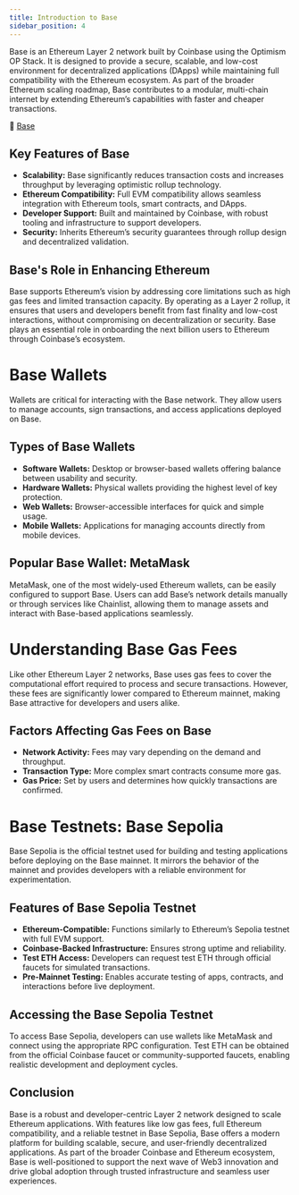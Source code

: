 ```yaml
---
title: Introduction to Base
sidebar_position: 4
---
```


Base is an Ethereum Layer 2 network built by Coinbase using the Optimism OP Stack. It is designed to provide a secure, scalable, and low-cost environment for decentralized applications (DApps) while maintaining full compatibility with the Ethereum ecosystem. As part of the broader Ethereum scaling roadmap, Base contributes to a modular, multi-chain internet by extending Ethereum’s capabilities with faster and cheaper transactions.

🔗 [Base](https://base.org)

## Key Features of Base

- **Scalability:** Base significantly reduces transaction costs and increases throughput by leveraging optimistic rollup technology.
- **Ethereum Compatibility:** Full EVM compatibility allows seamless integration with Ethereum tools, smart contracts, and DApps.
- **Developer Support:** Built and maintained by Coinbase, with robust tooling and infrastructure to support developers.
- **Security:** Inherits Ethereum’s security guarantees through rollup design and decentralized validation.

## Base's Role in Enhancing Ethereum

Base supports Ethereum’s vision by addressing core limitations such as high gas fees and limited transaction capacity. By operating as a Layer 2 rollup, it ensures that users and developers benefit from fast finality and low-cost interactions, without compromising on decentralization or security. Base plays an essential role in onboarding the next billion users to Ethereum through Coinbase’s ecosystem.

# Base Wallets

Wallets are critical for interacting with the Base network. They allow users to manage accounts, sign transactions, and access applications deployed on Base.

## Types of Base Wallets

- **Software Wallets:** Desktop or browser-based wallets offering balance between usability and security.
- **Hardware Wallets:** Physical wallets providing the highest level of key protection.
- **Web Wallets:** Browser-accessible interfaces for quick and simple usage.
- **Mobile Wallets:** Applications for managing accounts directly from mobile devices.

## Popular Base Wallet: MetaMask

MetaMask, one of the most widely-used Ethereum wallets, can be easily configured to support Base. Users can add Base’s network details manually or through services like Chainlist, allowing them to manage assets and interact with Base-based applications seamlessly.

# Understanding Base Gas Fees

Like other Ethereum Layer 2 networks, Base uses gas fees to cover the computational effort required to process and secure transactions. However, these fees are significantly lower compared to Ethereum mainnet, making Base attractive for developers and users alike.

## Factors Affecting Gas Fees on Base

- **Network Activity:** Fees may vary depending on the demand and throughput.
- **Transaction Type:** More complex smart contracts consume more gas.
- **Gas Price:** Set by users and determines how quickly transactions are confirmed.

# Base Testnets: Base Sepolia

Base Sepolia is the official testnet used for building and testing applications before deploying on the Base mainnet. It mirrors the behavior of the mainnet and provides developers with a reliable environment for experimentation.

## Features of Base Sepolia Testnet

- **Ethereum-Compatible:** Functions similarly to Ethereum’s Sepolia testnet with full EVM support.
- **Coinbase-Backed Infrastructure:** Ensures strong uptime and reliability.
- **Test ETH Access:** Developers can request test ETH through official faucets for simulated transactions.
- **Pre-Mainnet Testing:** Enables accurate testing of apps, contracts, and interactions before live deployment.

## Accessing the Base Sepolia Testnet

To access Base Sepolia, developers can use wallets like MetaMask and connect using the appropriate RPC configuration. Test ETH can be obtained from the official Coinbase faucet or community-supported faucets, enabling realistic development and deployment cycles.

## Conclusion

Base is a robust and developer-centric Layer 2 network designed to scale Ethereum applications. With features like low gas fees, full Ethereum compatibility, and a reliable testnet in Base Sepolia, Base offers a modern platform for building scalable, secure, and user-friendly decentralized applications. As part of the broader Coinbase and Ethereum ecosystem, Base is well-positioned to support the next wave of Web3 innovation and drive global adoption through trusted infrastructure and seamless user experiences.
